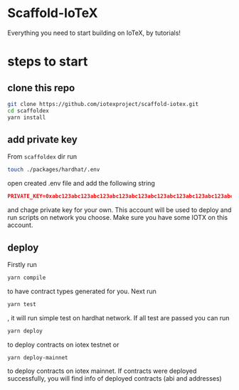 # Scaffold-IoTeX
Everything you need to start building on IoTeX, by tutorials!

# steps to start 

## clone this repo
```bash
git clone https://github.com/iotexproject/scaffold-iotex.git
cd scaffoldex
yarn install
```
## add private key
From `scaffoldex` dir run
```bash
touch ./packages/hardhat/.env
```
open created .env file and add the following string
```json
PRIVATE_KEY=0xabc123abc123abc123abc123abc123abc123abc123abc123abc123abc123abc1
```
and chage private key for your own.
This account will be used to deploy and run scripts on network you choose. Make sure you have some IOTX on this account.
## deploy
Firstly run
```bash
yarn compile
```
to have contract types generated for you. Next run 
```bash
yarn test
```
, it will run simple test on hardhat network. If all test are passed you can run
```bash
yarn deploy
``` 
to deploy contracts on iotex testnet or 
```bash
yarn deploy-mainnet
``` 
to deploy contracts on iotex mainnet. If contracts were deployed successfully, you will find info of deployed contracts (abi and addresses)
